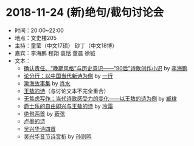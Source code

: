 # 2018-11-24 (新)绝句/截句讨论会

- 时间：20:00~22:00
- 地点：文史楼205
- 主持：童莹（中文17硕） 砂丁（中文18博）
- 嘉宾：李海鹏 程翔 袁恬 董晨 徐钺
- 文本：
  - [确认责任、“晚期风格”与历史意识——“90后”诗歌创作小识](https://xw.qq.com/cmsid/20180430A1D3KE00) by [李海鹏]()
  - [论分行：以中国当代新诗为例](http://blog.sina.com.cn/s/blog_a4fefa0e0102x5hy.html) by [一行]()
  - [渤海故事集](https://www.poemlife.com/index.php?mod=showart&id=74204&str=1647) by [肖水]()
  - [王敖的诗](http://shryshcj.h.baike.com/article-1052333.html)（与讨论文本不完全重合）
  - [无焦虑写作：当代诗歌感受力的变化——以王敖的诗为例](http://wemedia.ifeng.com/15481113/wemedia.shtml) by [臧棣]()
  - [爵士乐的自由即兴与王敖的诗](https://site.douban.com/109956/widget/articles/258787/article/10060678/) by [冷霜](https://site.douban.com/109956/)
  - [绝句两首](https://site.douban.com/187069/widget/articles/11363469/article/35345449/) by [蔌弦](https://site.douban.com/187069/)
  - [卢墨的诗](卢墨.md)
  - [吴兴华诗四首](https://www.douban.com/group/topic/28678833/)
  - [吴兴华音节诗赏析](http://blog.sina.com.cn/s/blog_64e11faf0102xcxq.html) by [孙则鸣](http://blog.sina.com.cn/u/1692475311)